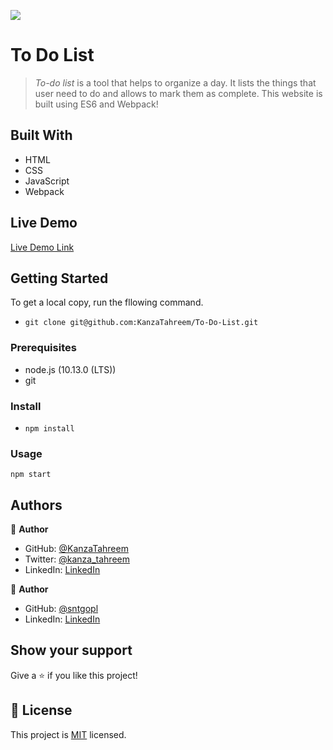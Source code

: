 ![](https://img.shields.io/badge/Microverse-blueviolet)

# To Do List

> _To-do list_ is a tool that helps to organize a day. It lists the things that user need to do and allows to mark them as complete. This website is built using ES6 and Webpack!

## Built With

- HTML
- CSS
- JavaScript
- Webpack

## Live Demo

[Live Demo Link](https://kanzatahreem.github.io/To-Do-List/)

## Getting Started

To get a local copy, run the fllowing command.

- `git clone git@github.com:KanzaTahreem/To-Do-List.git`

### Prerequisites

- node.js (10.13.0 (LTS))
- git

### Install

- `npm install`

### Usage

`npm start`

## Authors

👤 **Author**

- GitHub: [@KanzaTahreem](https://github.com/KanzaTahreem)
- Twitter: [@kanza_tahreem](https://twitter.com/kanza_tahreem)
- LinkedIn: [LinkedIn](https://www.linkedin.com/in/kanza-tahreem/)

👤 **Author**

- GitHub: [@sntgopl](https://github.com/sntgopl)
- LinkedIn: [LinkedIn](https://www.linkedin.com/in/santiago-pons-lezica-92374724)

## Show your support

Give a ⭐️ if you like this project!

## 📝 License

This project is [MIT](./LICENSE) licensed.
